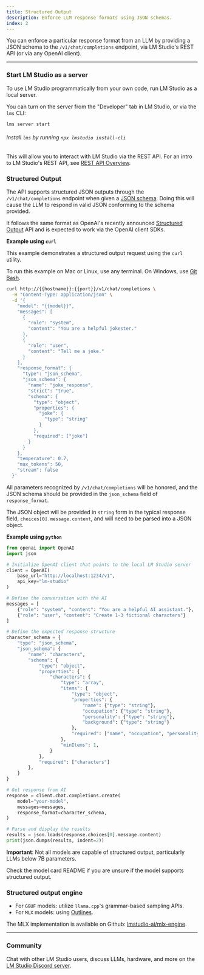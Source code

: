 ```yaml
---
title: Structured Output
description: Enforce LLM response formats using JSON schemas.
index: 2
---
```


You can enforce a particular response format from an LLM by providing a JSON schema to the `/v1/chat/completions` endpoint, via LM Studio's REST API (or via any OpenAI client).

<hr>

### Start LM Studio as a server

To use LM Studio programmatically from your own code, run LM Studio as a local server.

You can turn on the server from the "Developer" tab in LM Studio, or via the `lms` CLI:

```
lms server start
```

###### Install `lms` by running `npx lmstudio install-cli`

This will allow you to interact with LM Studio via the REST API. For an intro to LM Studio's REST API, see [REST API Overview](/docs/developer/rest).

### Structured Output

The API supports structured JSON outputs through the `/v1/chat/completions` endpoint when given a [JSON schema](https://json-schema.org/overview/what-is-jsonschema). Doing this will cause the LLM to respond in valid JSON conforming to the schema provided.

It follows the same format as OpenAI's recently announced [Structured Output](https://platform.openai.com/docs/guides/structured-outputs) API and is expected to work via the OpenAI client SDKs.

**Example using `curl`**

This example demonstrates a structured output request using the `curl` utility.

To run this example on Mac or Linux, use any terminal. On Windows, use [Git Bash](https://git-scm.com/download/win).

```bash
curl http://{{hostname}}:{{port}}/v1/chat/completions \
  -H "Content-Type: application/json" \
  -d '{
    "model": "{{model}}",
    "messages": [
      {
        "role": "system",
        "content": "You are a helpful jokester."
      },
      {
        "role": "user",
        "content": "Tell me a joke."
      }
    ],
    "response_format": {
      "type": "json_schema",
      "json_schema": {
        "name": "joke_response",
        "strict": "true",
        "schema": {
          "type": "object",
          "properties": {
            "joke": {
              "type": "string"
            }
          },
          "required": ["joke"]
        }
      }
    },
    "temperature": 0.7,
    "max_tokens": 50,
    "stream": false
  }'
```

All parameters recognized by `/v1/chat/completions` will be honored, and the JSON schema should be provided in the `json_schema` field of `response_format`.

The JSON object will be provided in `string` form in the typical response field, `choices[0].message.content`, and will need to be parsed into a JSON object.

**Example using `python`**

```python
from openai import OpenAI
import json

# Initialize OpenAI client that points to the local LM Studio server
client = OpenAI(
    base_url="http://localhost:1234/v1",
    api_key="lm-studio"
)

# Define the conversation with the AI
messages = [
    {"role": "system", "content": "You are a helpful AI assistant."},
    {"role": "user", "content": "Create 1-3 fictional characters"}
]

# Define the expected response structure
character_schema = {
    "type": "json_schema",
    "json_schema": {
        "name": "characters",
        "schema": {
            "type": "object",
            "properties": {
                "characters": {
                    "type": "array",
                    "items": {
                        "type": "object",
                        "properties": {
                            "name": {"type": "string"},
                            "occupation": {"type": "string"},
                            "personality": {"type": "string"},
                            "background": {"type": "string"}
                        },
                        "required": ["name", "occupation", "personality", "background"]
                    },
                    "minItems": 1,
                }
            },
            "required": ["characters"]
        },
    }
}

# Get response from AI
response = client.chat.completions.create(
    model="your-model",
    messages=messages,
    response_format=character_schema,
)

# Parse and display the results
results = json.loads(response.choices[0].message.content)
print(json.dumps(results, indent=2))
```

**Important**: Not all models are capable of structured output, particularly LLMs below 7B parameters.

Check the model card README if you are unsure if the model supports structured output.

### Structured output engine

- For `GGUF` models: utilize `llama.cpp`'s grammar-based sampling APIs.
- For `MLX` models: using [Outlines](https://github.com/dottxt-ai/outlines).

The MLX implementation is available on Github: [lmstudio-ai/mlx-engine](https://github.com/lmstudio-ai/mlx-engine).

<hr>

### Community

Chat with other LM Studio users, discuss LLMs, hardware, and more on the [LM Studio Discord server](https://discord.gg/aPQfnNkxGC).
